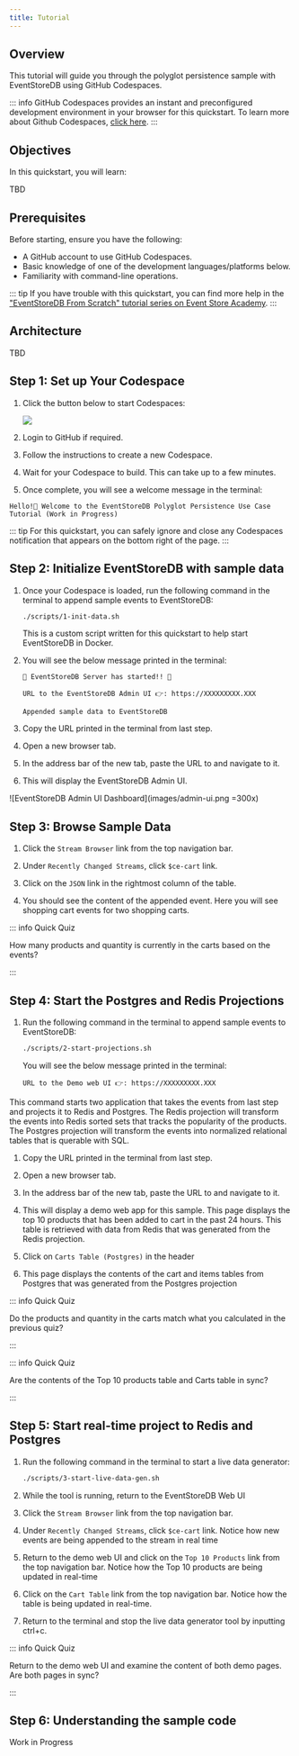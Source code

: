 ```yaml
---
title: Tutorial
---
```


## Overview

This tutorial will guide you through the polyglot persistence sample with EventStoreDB using GitHub Codespaces.

::: info
GitHub Codespaces provides an instant and preconfigured development environment in your browser for this quickstart. To learn more about Github Codespaces, [click here](https://github.com/features/codespaces).
:::

## Objectives

In this quickstart, you will learn:

TBD

## 

## Prerequisites

Before starting, ensure you have the following:

- A GitHub account to use GitHub Codespaces.
- Basic knowledge of one of the development languages/platforms below.
- Familiarity with command-line operations.

::: tip
If you have trouble with this quickstart, you can find more help in the ["EventStoreDB From Scratch" tutorial series on Event Store Academy](https://academy.eventstore.com/from-scratch).
:::

## Architecture

TBD

## Step 1: Set up Your Codespace

1. Click the button below to start Codespaces:
   
   [![](https://github.com/codespaces/badge.svg)](https://github.com/codespaces/new?hide_repo_select=true&ref=main&repo=951198039&skip_quickstart=true)

2. Login to GitHub if required.
   
3. Follow the instructions to create a new Codespace.

4. Wait for your Codespace to build. This can take up to a few minutes. 

5. Once complete, you will see a welcome message in the terminal:

```
Hello!👋 Welcome to the EventStoreDB Polyglot Persistence Use Case Tutorial (Work in Progress)
```

::: tip
For this quickstart, you can safely ignore and close any Codespaces notification that appears on the bottom right of the page.
:::

## Step 2: Initialize EventStoreDB with sample data

1. Once your Codespace is loaded, run the following command in the terminal to append sample events to EventStoreDB:

   ```sh
   ./scripts/1-init-data.sh
   ```

   This is a custom script written for this quickstart to help start EventStoreDB in Docker.

2. You will see the below message printed in the terminal:

   ```
   🚀 EventStoreDB Server has started!! 🚀

   URL to the EventStoreDB Admin UI 👉: https://XXXXXXXXX.XXX

   Appended sample data to EventStoreDB
   ```

3. Copy the URL printed in the terminal from last step.

4. Open a new browser tab. 

5. In the address bar of the new tab, paste the URL to and navigate to it.

6. This will display the EventStoreDB Admin UI.
   
![EventStoreDB Admin UI Dashboard](images/admin-ui.png =300x)

## Step 3: Browse Sample Data

1. Click the `Stream Browser` link from the top navigation bar.

1. Under `Recently Changed Streams`, click `$ce-cart` link. 

1. Click on the `JSON` link in the rightmost column of the table. 
   
1. You should see the content of the appended event. Here you will see shopping cart events for two shopping carts.

::: info Quick Quiz

How many products and quantity is currently in the carts based on the events?

:::

## Step 4: Start the Postgres and Redis Projections

1. Run the following command in the terminal to append sample events to EventStoreDB:

   ```sh
   ./scripts/2-start-projections.sh
   ```

   You will see the below message printed in the terminal:

   ```
   URL to the Demo web UI 👉: https://XXXXXXXXX.XXX
   ```

This command starts two application that takes the events from last step and projects it to Redis and Postgres. The Redis projection will transform the events into Redis sorted sets that tracks the popularity of the products. The Postgres projection will transform the events into normalized relational tables that is querable with SQL.

1. Copy the URL printed in the terminal from last step.

2. Open a new browser tab. 

3. In the address bar of the new tab, paste the URL to and navigate to it.

4. This will display a demo web app for this sample. This page displays the top 10 products that has been added to cart in the past 24 hours. This table is retrieved with data from Redis that was generated from the Redis projection.

5. Click on `Carts Table (Postgres)` in the header

6. This page displays the contents of the cart and items tables from Postgres that was generated from the Postgres projection

::: info Quick Quiz

Do the products and quantity in the carts match what you calculated in the previous quiz?

:::

::: info Quick Quiz

Are the contents of the Top 10 products table and Carts table in sync?

:::

## Step 5: Start real-time project to Redis and Postgres

1. Run the following command in the terminal to start a live data generator:

   ```sh
   ./scripts/3-start-live-data-gen.sh
   ```

2. While the tool is running, return to the EventStoreDB Web UI

1. Click the `Stream Browser` link from the top navigation bar.

1. Under `Recently Changed Streams`, click `$ce-cart` link. Notice how new events are being appended to the stream in real time

1. Return to the demo web UI and click on the `Top 10 Products` link from the top navigation bar. Notice how the Top 10 products are being updated in real-time

1. Click on the `Cart Table` link from the top navigation bar. Notice how the table is being updated in real-time.

1. Return to the terminal and stop the live data generator tool by inputting ctrl+c.

::: info Quick Quiz

Return to the demo web UI and examine the content of both demo pages. Are both pages in sync?

:::

## Step 6: Understanding the sample code

Work in Progress
